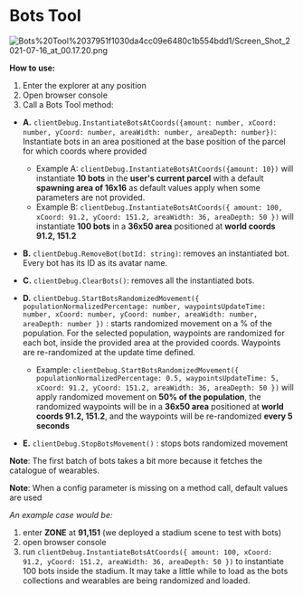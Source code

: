 # Bots Tool

![Bots%20Tool%2037951f1030da4cc09e6480c1b554bdd1/Screen_Shot_2021-07-16_at_00.17.20.png](bots-tool/Screen_Shot_2021-07-16_at_00.17.20.png)

**How to use:**

1. Enter the explorer at any position
2. Open browser console
3. Call a Bots Tool method:
- **A.** `clientDebug.InstantiateBotsAtCoords({amount: number, xCoord: number, yCoord: number, areaWidth: number, areaDepth: number})`: Instantiate bots in an area positioned at the base position of the parcel for which coords where provided
    - Example A: `clientDebug.InstantiateBotsAtCoords({amount: 10})` will instantiate **10 bots** in the **user's current parcel** with a default **spawning area of 16x16** as default values apply when some parameters are not provided.
    - Example B: `clientDebug.InstantiateBotsAtCoords({ amount: 100, xCoord: 91.2, yCoord: 151.2, areaWidth: 36, areaDepth: 50 })` will instantiate **100 bots** in a **36x50 area** positioned at **world coords 91.2, 151.2**

- **B.** `clientDebug.RemoveBot(botId: string)`: removes an instantiated bot. Every bot has its ID as its avatar name.
- **C.** `clientDebug.ClearBots()`: removes all the instantiated bots.
- **D.** `clientDebug.StartBotsRandomizedMovement({ populationNormalizedPercentage: number, waypointsUpdateTime: number, xCoord: number, yCoord: number, areaWidth: number, areaDepth: number })` : starts randomized movement on a % of the population. For the selected population, waypoints are randomized for each bot, inside the provided area at the provided coords. Waypoints are re-randomized at the update time defined.
    - Example: `clientDebug.StartBotsRandomizedMovement({ populationNormalizedPercentage: 0.5, waypointsUpdateTime: 5, xCoord: 91.2, yCoord: 151.2, areaWidth: 36, areaDepth: 50 })` will apply randomized movement on **50% of the population**, the randomized waypoints will be in a **36x50 area** positioned at **world coords 91.2, 151.2**, and the waypoints will be re-randomized **every 5 seconds**
- **E.** `clientDebug.StopBotsMovement()` : stops bots randomized movement
    
    

**Note**: The first batch  of bots takes a bit more because it fetches the catalogue of wearables.

**Note**: When a config parameter is missing on a method call, default values are used

*An example case would be:*

1. enter **ZONE** at **91,151** (we deployed a stadium scene to test with bots)
2. open browser console
3. run `clientDebug.InstantiateBotsAtCoords({ amount: 100, xCoord: 91.2, yCoord: 151.2, areaWidth: 36, areaDepth: 50 })` to instantiate 100 bots inside the stadium. It may take a little while to load as the bots collections and wearables are being randomized and loaded.